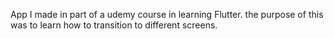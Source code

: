 App I made in part of a udemy course in learning Flutter. the purpose of this was to learn how to transition to different screens.